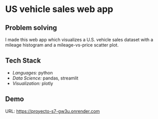 # US vehicle sales web app

## Problem solving
I made this web app which visualizes a U.S. vehicle sales dataset with a mileage histogram and a mileage-vs-price scatter plot.

## Tech Stack
- *Languages:* python 
- *Data Science:* pandas, streamlit 
- *Visualization:* plotly

## Demo
URL: https://proyecto-s7-gw3u.onrender.com

